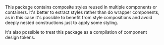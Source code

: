 This package contains composite styles reused in multiple components or containers.
It's better to extract styles rather than do wrapper components, 
as in this case it's possible to benefit from style compositions 
and avoid deeply nested constructions just to apply some styling.

It's also possible to treat this package as a compilation of component design tokens.
